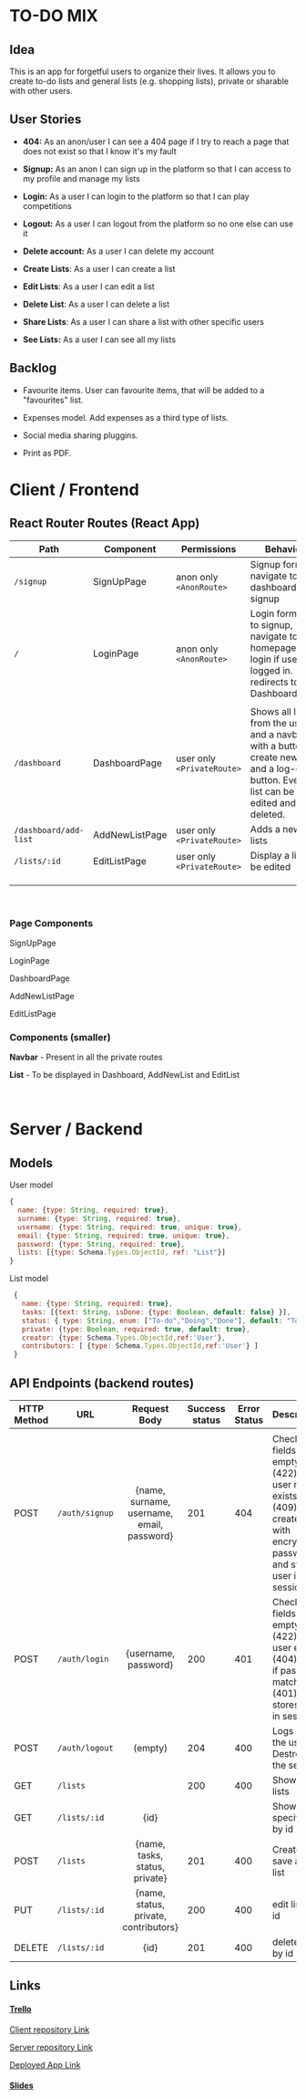 # TO-DO MIX



## Idea

This is an app for forgetful users to organize their lives. It allows you to create to-do lists and general lists (e.g. shopping lists), private or sharable with other users.



## User Stories

- **404:** As an anon/user I can see a 404 page if I try to reach a page that does not exist so that I know it's my fault

- **Signup:** As an anon I can sign up in the platform so that I can access to my profile and manage my lists

- **Login:** As a user I can login to the platform so that I can play competitions

- **Logout:** As a user I can logout from the platform so no one else can use it

- **Delete account:** As a user I can delete my account

- **Create Lists**: As a user I can create a list

- **Edit Lists**: As a user I can edit a list

- **Delete List**: As a user I can delete a list

- **Share Lists**: As a user I can share a list with other specific users

- **See Lists:** As a user I can see all my lists

  


## Backlog

- Favourite items. User can favourite items, that will be added to a "favourites" list.

- Expenses model. Add expenses as a third type of lists.

- Social media sharing pluggins.

- Print as PDF.

  


# Client / Frontend

## React Router Routes (React App)
| Path                      | Component            | Permissions | Behavior                                                     |
| ------------------------- | -------------------- | ----------- | ------------------------------------------------------------ |
| `/signup`            | SignUpPage  | anon only  `<AnonRoute>`   | Signup form, navigate to dashboard after signup |
| `/`            | LoginPage            | anon only `<AnonRoute>`  | Login form, link to signup, navigate to homepage after login if user is logged in. <AnonRoute> redirects to DashboardPage |
|                       |                |                            |                                                              |
| `/dashboard` | DashboardPage | user only `<PrivateRoute>`  | Shows all lists from the user and a navbar with a button to create new lists and a log-out button. Every list can be edited and deleted. |
| `/dashboard/add-list` | AddNewListPage | user only `<PrivateRoute>`  | Adds a new lists                           |
| `/lists/:id`    | EditListPage | user only `<PrivateRoute>`  | Display a list to be edited |
|                       |                |                            |                                                              |
|                       |                |                            |                                                              |
|                       |                |                            |                                                              |



<br>



### Page Components

SignUpPage

LoginPage

DashboardPage

AddNewListPage

EditListPage



### Components (smaller)

**Navbar** - Present in all the private routes

**List** - To be displayed in Dashboard, AddNewList and EditList



<br>

# Server / Backend


## Models

User model

```javascript
{
  name: {type: String, required: true},
  surname: {type: String, required: true},
  username: {type: String, required: true, unique: true},
  email: {type: String, required: true, unique: true},
  password: {type: String, required: true},
  lists: [{type: Schema.Types.ObjectId, ref: "List"}]
}
```



List model

```javascript
 {
   name: {type: String, required: true},
   tasks: [{text: String, isDone: {type: Boolean, default: false} }],
   status: { type: String, enum: ["To-do","Doing","Done"], default: "To-do" },
   private: {type: Boolean, required: true, default: true},
   creator: {type: Schema.Types.ObjectId,ref:'User'},
   contributors: [ {type: Schema.Types.ObjectId,ref:'User'} ]
 }
```




## API Endpoints (backend routes)

| HTTP Method | URL                         | Request Body                 | Success status | Error Status | Description                                                  |
| ----------- | --------------------------- | :--------------------------: | -------------- | ------------ | ------------------------------------------------------------ |
|             |                |                                            |                |              |                                                              |
| POST        | `/auth/signup`                | {name, surname, username, email, password} | 201            | 404          | Checks if fields not empty (422) and user not exists (409), then create user with encrypted password, and store user in session |
| POST        | `/auth/login`                | {username, password}         | 200            | 401        | Checks if fields not empty (422), if user exists (404), and if password matches (401), then stores user in session |
| POST        | `/auth/logout`                | (empty)                      | 204            | 400          | Logs out the user. Destroys the session.                    |
| GET         | `/lists`          |                              | 200 | 400          | Show all lists                                     |
| GET         | `/lists/:id`        | {id}                         |                |              | Show specific list by id                           |
| POST        | `/lists` | {name, tasks, status, private} | 201            | 400          | Create and save a new list                          |
| PUT         | `/lists/:id`   | {name, status, private, contributors} | 200            | 400          | edit list by id                                    |
| DELETE      | `/lists/:id` | {id}                         | 201            | 400          | delete list by id                                   |



## Links

#### [Trello](https://trello.com/b/CZkVbfro/to-do-mix) 

[Client repository Link](https://)

[Server repository Link](https://)

[Deployed App Link](http://)

#### [Slides](https://docs.google.com/presentation/d/15JxsPhwzZCTvGTaRzZ6YfQ6UZbrzIejMkqFbhfK6vQk/edit?usp=sharing)




